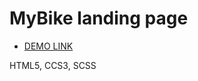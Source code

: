 # MyBike landing page

- [DEMO LINK](https://AnnSerdechna.github.io/layout_myBike/)

HTML5, CCS3, SCSS
